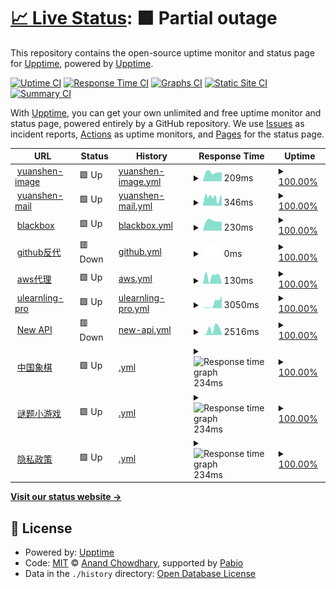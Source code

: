 # [📈 Live Status](https://hawkeye.909333.xyz): <!--live status--> **🟧 Partial outage**

This repository contains the open-source uptime monitor and status page for [Upptime](https://upptime.js.org), powered by [Upptime](https://github.com/upptime/upptime).

[![Uptime CI](https://github.com/hamster-yhz/Hawkeye-surveillance/workflows/Uptime%20CI/badge.svg)](https://github.com/hamster-yhz/Hawkeye-surveillance/actions?query=workflow%3A%22Uptime+CI%22)
[![Response Time CI](https://github.com/hamster-yhz/Hawkeye-surveillance/workflows/Response%20Time%20CI/badge.svg)](https://github.com/hamster-yhz/Hawkeye-surveillance/actions?query=workflow%3A%22Response+Time+CI%22)
[![Graphs CI](https://github.com/hamster-yhz/Hawkeye-surveillance/workflows/Graphs%20CI/badge.svg)](https://github.com/hamster-yhz/Hawkeye-surveillance/actions?query=workflow%3A%22Graphs+CI%22)
[![Static Site CI](https://github.com/hamster-yhz/Hawkeye-surveillance/workflows/Static%20Site%20CI/badge.svg)](https://github.com/hamster-yhz/Hawkeye-surveillance/actions?query=workflow%3A%22Static+Site+CI%22)
[![Summary CI](https://github.com/hamster-yhz/Hawkeye-surveillance/workflows/Summary%20CI/badge.svg)](https://github.com/hamster-yhz/Hawkeye-surveillance/actions?query=workflow%3A%22Summary+CI%22)

With [Upptime](https://upptime.js.org), you can get your own unlimited and free uptime monitor and status page, powered entirely by a GitHub repository. We use [Issues](https://github.com/upptime/upptime/issues) as incident reports, [Actions](https://github.com/hamster-yhz/Hawkeye-surveillance/actions) as uptime monitors, and [Pages](https://hawkeye.909333.xyz) for the status page.

<!--start: status pages-->
<!-- This summary is generated by Upptime (https://github.com/upptime/upptime) -->
<!-- Do not edit this manually, your changes will be overwritten -->
<!-- prettier-ignore -->
| URL | Status | History | Response Time | Uptime |
| --- | ------ | ------- | ------------- | ------ |
| <img alt="" src="https://icons.duckduckgo.com/ip3/yuanshen-image.909333.xyz.ico" height="13"> [yuanshen-image](http://yuanshen-image.909333.xyz/) | 🟩 Up | [yuanshen-image.yml](https://github.com/hamster-yhz/Hawkeye-surveillance/commits/HEAD/history/yuanshen-image.yml) | <details><summary><img alt="Response time graph" src="./graphs/yuanshen-image/response-time-week.png" height="20"> 209ms</summary><br><a href="https://hawkeye.909333.xyz/history/yuanshen-image"><img alt="Response time 220" src="https://img.shields.io/endpoint?url=https%3A%2F%2Fraw.githubusercontent.com%2Fhamster-yhz%2FHawkeye-surveillance%2FHEAD%2Fapi%2Fyuanshen-image%2Fresponse-time.json"></a><br><a href="https://hawkeye.909333.xyz/history/yuanshen-image"><img alt="24-hour response time 0" src="https://img.shields.io/endpoint?url=https%3A%2F%2Fraw.githubusercontent.com%2Fhamster-yhz%2FHawkeye-surveillance%2FHEAD%2Fapi%2Fyuanshen-image%2Fresponse-time-day.json"></a><br><a href="https://hawkeye.909333.xyz/history/yuanshen-image"><img alt="7-day response time 209" src="https://img.shields.io/endpoint?url=https%3A%2F%2Fraw.githubusercontent.com%2Fhamster-yhz%2FHawkeye-surveillance%2FHEAD%2Fapi%2Fyuanshen-image%2Fresponse-time-week.json"></a><br><a href="https://hawkeye.909333.xyz/history/yuanshen-image"><img alt="30-day response time 228" src="https://img.shields.io/endpoint?url=https%3A%2F%2Fraw.githubusercontent.com%2Fhamster-yhz%2FHawkeye-surveillance%2FHEAD%2Fapi%2Fyuanshen-image%2Fresponse-time-month.json"></a><br><a href="https://hawkeye.909333.xyz/history/yuanshen-image"><img alt="1-year response time 220" src="https://img.shields.io/endpoint?url=https%3A%2F%2Fraw.githubusercontent.com%2Fhamster-yhz%2FHawkeye-surveillance%2FHEAD%2Fapi%2Fyuanshen-image%2Fresponse-time-year.json"></a></details> | <details><summary><a href="https://hawkeye.909333.xyz/history/yuanshen-image">100.00%</a></summary><a href="https://hawkeye.909333.xyz/history/yuanshen-image"><img alt="All-time uptime 100.00%" src="https://img.shields.io/endpoint?url=https%3A%2F%2Fraw.githubusercontent.com%2Fhamster-yhz%2FHawkeye-surveillance%2FHEAD%2Fapi%2Fyuanshen-image%2Fuptime.json"></a><br><a href="https://hawkeye.909333.xyz/history/yuanshen-image"><img alt="24-hour uptime 100.00%" src="https://img.shields.io/endpoint?url=https%3A%2F%2Fraw.githubusercontent.com%2Fhamster-yhz%2FHawkeye-surveillance%2FHEAD%2Fapi%2Fyuanshen-image%2Fuptime-day.json"></a><br><a href="https://hawkeye.909333.xyz/history/yuanshen-image"><img alt="7-day uptime 100.00%" src="https://img.shields.io/endpoint?url=https%3A%2F%2Fraw.githubusercontent.com%2Fhamster-yhz%2FHawkeye-surveillance%2FHEAD%2Fapi%2Fyuanshen-image%2Fuptime-week.json"></a><br><a href="https://hawkeye.909333.xyz/history/yuanshen-image"><img alt="30-day uptime 100.00%" src="https://img.shields.io/endpoint?url=https%3A%2F%2Fraw.githubusercontent.com%2Fhamster-yhz%2FHawkeye-surveillance%2FHEAD%2Fapi%2Fyuanshen-image%2Fuptime-month.json"></a><br><a href="https://hawkeye.909333.xyz/history/yuanshen-image"><img alt="1-year uptime 100.00%" src="https://img.shields.io/endpoint?url=https%3A%2F%2Fraw.githubusercontent.com%2Fhamster-yhz%2FHawkeye-surveillance%2FHEAD%2Fapi%2Fyuanshen-image%2Fuptime-year.json"></a></details>
| <img alt="" src="https://icons.duckduckgo.com/ip3/mail.909333.xyz.ico" height="13"> [yuanshen-mail](https://mail.909333.xyz/) | 🟩 Up | [yuanshen-mail.yml](https://github.com/hamster-yhz/Hawkeye-surveillance/commits/HEAD/history/yuanshen-mail.yml) | <details><summary><img alt="Response time graph" src="./graphs/yuanshen-mail/response-time-week.png" height="20"> 346ms</summary><br><a href="https://hawkeye.909333.xyz/history/yuanshen-mail"><img alt="Response time 511" src="https://img.shields.io/endpoint?url=https%3A%2F%2Fraw.githubusercontent.com%2Fhamster-yhz%2FHawkeye-surveillance%2FHEAD%2Fapi%2Fyuanshen-mail%2Fresponse-time.json"></a><br><a href="https://hawkeye.909333.xyz/history/yuanshen-mail"><img alt="24-hour response time 0" src="https://img.shields.io/endpoint?url=https%3A%2F%2Fraw.githubusercontent.com%2Fhamster-yhz%2FHawkeye-surveillance%2FHEAD%2Fapi%2Fyuanshen-mail%2Fresponse-time-day.json"></a><br><a href="https://hawkeye.909333.xyz/history/yuanshen-mail"><img alt="7-day response time 346" src="https://img.shields.io/endpoint?url=https%3A%2F%2Fraw.githubusercontent.com%2Fhamster-yhz%2FHawkeye-surveillance%2FHEAD%2Fapi%2Fyuanshen-mail%2Fresponse-time-week.json"></a><br><a href="https://hawkeye.909333.xyz/history/yuanshen-mail"><img alt="30-day response time 511" src="https://img.shields.io/endpoint?url=https%3A%2F%2Fraw.githubusercontent.com%2Fhamster-yhz%2FHawkeye-surveillance%2FHEAD%2Fapi%2Fyuanshen-mail%2Fresponse-time-month.json"></a><br><a href="https://hawkeye.909333.xyz/history/yuanshen-mail"><img alt="1-year response time 511" src="https://img.shields.io/endpoint?url=https%3A%2F%2Fraw.githubusercontent.com%2Fhamster-yhz%2FHawkeye-surveillance%2FHEAD%2Fapi%2Fyuanshen-mail%2Fresponse-time-year.json"></a></details> | <details><summary><a href="https://hawkeye.909333.xyz/history/yuanshen-mail">100.00%</a></summary><a href="https://hawkeye.909333.xyz/history/yuanshen-mail"><img alt="All-time uptime 100.00%" src="https://img.shields.io/endpoint?url=https%3A%2F%2Fraw.githubusercontent.com%2Fhamster-yhz%2FHawkeye-surveillance%2FHEAD%2Fapi%2Fyuanshen-mail%2Fuptime.json"></a><br><a href="https://hawkeye.909333.xyz/history/yuanshen-mail"><img alt="24-hour uptime 100.00%" src="https://img.shields.io/endpoint?url=https%3A%2F%2Fraw.githubusercontent.com%2Fhamster-yhz%2FHawkeye-surveillance%2FHEAD%2Fapi%2Fyuanshen-mail%2Fuptime-day.json"></a><br><a href="https://hawkeye.909333.xyz/history/yuanshen-mail"><img alt="7-day uptime 100.00%" src="https://img.shields.io/endpoint?url=https%3A%2F%2Fraw.githubusercontent.com%2Fhamster-yhz%2FHawkeye-surveillance%2FHEAD%2Fapi%2Fyuanshen-mail%2Fuptime-week.json"></a><br><a href="https://hawkeye.909333.xyz/history/yuanshen-mail"><img alt="30-day uptime 100.00%" src="https://img.shields.io/endpoint?url=https%3A%2F%2Fraw.githubusercontent.com%2Fhamster-yhz%2FHawkeye-surveillance%2FHEAD%2Fapi%2Fyuanshen-mail%2Fuptime-month.json"></a><br><a href="https://hawkeye.909333.xyz/history/yuanshen-mail"><img alt="1-year uptime 100.00%" src="https://img.shields.io/endpoint?url=https%3A%2F%2Fraw.githubusercontent.com%2Fhamster-yhz%2FHawkeye-surveillance%2FHEAD%2Fapi%2Fyuanshen-mail%2Fuptime-year.json"></a></details>
| <img alt="" src="https://icons.duckduckgo.com/ip3/blackbox.655353.xyz.ico" height="13"> [blackbox](http://blackbox.655353.xyz/) | 🟩 Up | [blackbox.yml](https://github.com/hamster-yhz/Hawkeye-surveillance/commits/HEAD/history/blackbox.yml) | <details><summary><img alt="Response time graph" src="./graphs/blackbox/response-time-week.png" height="20"> 230ms</summary><br><a href="https://hawkeye.909333.xyz/history/blackbox"><img alt="Response time 285" src="https://img.shields.io/endpoint?url=https%3A%2F%2Fraw.githubusercontent.com%2Fhamster-yhz%2FHawkeye-surveillance%2FHEAD%2Fapi%2Fblackbox%2Fresponse-time.json"></a><br><a href="https://hawkeye.909333.xyz/history/blackbox"><img alt="24-hour response time 0" src="https://img.shields.io/endpoint?url=https%3A%2F%2Fraw.githubusercontent.com%2Fhamster-yhz%2FHawkeye-surveillance%2FHEAD%2Fapi%2Fblackbox%2Fresponse-time-day.json"></a><br><a href="https://hawkeye.909333.xyz/history/blackbox"><img alt="7-day response time 230" src="https://img.shields.io/endpoint?url=https%3A%2F%2Fraw.githubusercontent.com%2Fhamster-yhz%2FHawkeye-surveillance%2FHEAD%2Fapi%2Fblackbox%2Fresponse-time-week.json"></a><br><a href="https://hawkeye.909333.xyz/history/blackbox"><img alt="30-day response time 307" src="https://img.shields.io/endpoint?url=https%3A%2F%2Fraw.githubusercontent.com%2Fhamster-yhz%2FHawkeye-surveillance%2FHEAD%2Fapi%2Fblackbox%2Fresponse-time-month.json"></a><br><a href="https://hawkeye.909333.xyz/history/blackbox"><img alt="1-year response time 285" src="https://img.shields.io/endpoint?url=https%3A%2F%2Fraw.githubusercontent.com%2Fhamster-yhz%2FHawkeye-surveillance%2FHEAD%2Fapi%2Fblackbox%2Fresponse-time-year.json"></a></details> | <details><summary><a href="https://hawkeye.909333.xyz/history/blackbox">100.00%</a></summary><a href="https://hawkeye.909333.xyz/history/blackbox"><img alt="All-time uptime 100.00%" src="https://img.shields.io/endpoint?url=https%3A%2F%2Fraw.githubusercontent.com%2Fhamster-yhz%2FHawkeye-surveillance%2FHEAD%2Fapi%2Fblackbox%2Fuptime.json"></a><br><a href="https://hawkeye.909333.xyz/history/blackbox"><img alt="24-hour uptime 100.00%" src="https://img.shields.io/endpoint?url=https%3A%2F%2Fraw.githubusercontent.com%2Fhamster-yhz%2FHawkeye-surveillance%2FHEAD%2Fapi%2Fblackbox%2Fuptime-day.json"></a><br><a href="https://hawkeye.909333.xyz/history/blackbox"><img alt="7-day uptime 100.00%" src="https://img.shields.io/endpoint?url=https%3A%2F%2Fraw.githubusercontent.com%2Fhamster-yhz%2FHawkeye-surveillance%2FHEAD%2Fapi%2Fblackbox%2Fuptime-week.json"></a><br><a href="https://hawkeye.909333.xyz/history/blackbox"><img alt="30-day uptime 100.00%" src="https://img.shields.io/endpoint?url=https%3A%2F%2Fraw.githubusercontent.com%2Fhamster-yhz%2FHawkeye-surveillance%2FHEAD%2Fapi%2Fblackbox%2Fuptime-month.json"></a><br><a href="https://hawkeye.909333.xyz/history/blackbox"><img alt="1-year uptime 100.00%" src="https://img.shields.io/endpoint?url=https%3A%2F%2Fraw.githubusercontent.com%2Fhamster-yhz%2FHawkeye-surveillance%2FHEAD%2Fapi%2Fblackbox%2Fuptime-year.json"></a></details>
| <img alt="" src="https://icons.duckduckgo.com/ip3/github.909333.xyz.ico" height="13"> [github反代](http://github.909333.xyz/) | 🟥 Down | [github.yml](https://github.com/hamster-yhz/Hawkeye-surveillance/commits/HEAD/history/github.yml) | <details><summary><img alt="Response time graph" src="./graphs/github/response-time-week.png" height="20"> 0ms</summary><br><a href="https://hawkeye.909333.xyz/history/github"><img alt="Response time 416" src="https://img.shields.io/endpoint?url=https%3A%2F%2Fraw.githubusercontent.com%2Fhamster-yhz%2FHawkeye-surveillance%2FHEAD%2Fapi%2Fgithub%2Fresponse-time.json"></a><br><a href="https://hawkeye.909333.xyz/history/github"><img alt="24-hour response time 0" src="https://img.shields.io/endpoint?url=https%3A%2F%2Fraw.githubusercontent.com%2Fhamster-yhz%2FHawkeye-surveillance%2FHEAD%2Fapi%2Fgithub%2Fresponse-time-day.json"></a><br><a href="https://hawkeye.909333.xyz/history/github"><img alt="7-day response time 0" src="https://img.shields.io/endpoint?url=https%3A%2F%2Fraw.githubusercontent.com%2Fhamster-yhz%2FHawkeye-surveillance%2FHEAD%2Fapi%2Fgithub%2Fresponse-time-week.json"></a><br><a href="https://hawkeye.909333.xyz/history/github"><img alt="30-day response time 446" src="https://img.shields.io/endpoint?url=https%3A%2F%2Fraw.githubusercontent.com%2Fhamster-yhz%2FHawkeye-surveillance%2FHEAD%2Fapi%2Fgithub%2Fresponse-time-month.json"></a><br><a href="https://hawkeye.909333.xyz/history/github"><img alt="1-year response time 416" src="https://img.shields.io/endpoint?url=https%3A%2F%2Fraw.githubusercontent.com%2Fhamster-yhz%2FHawkeye-surveillance%2FHEAD%2Fapi%2Fgithub%2Fresponse-time-year.json"></a></details> | <details><summary><a href="https://hawkeye.909333.xyz/history/github">100.00%</a></summary><a href="https://hawkeye.909333.xyz/history/github"><img alt="All-time uptime 100.00%" src="https://img.shields.io/endpoint?url=https%3A%2F%2Fraw.githubusercontent.com%2Fhamster-yhz%2FHawkeye-surveillance%2FHEAD%2Fapi%2Fgithub%2Fuptime.json"></a><br><a href="https://hawkeye.909333.xyz/history/github"><img alt="24-hour uptime 100.00%" src="https://img.shields.io/endpoint?url=https%3A%2F%2Fraw.githubusercontent.com%2Fhamster-yhz%2FHawkeye-surveillance%2FHEAD%2Fapi%2Fgithub%2Fuptime-day.json"></a><br><a href="https://hawkeye.909333.xyz/history/github"><img alt="7-day uptime 100.00%" src="https://img.shields.io/endpoint?url=https%3A%2F%2Fraw.githubusercontent.com%2Fhamster-yhz%2FHawkeye-surveillance%2FHEAD%2Fapi%2Fgithub%2Fuptime-week.json"></a><br><a href="https://hawkeye.909333.xyz/history/github"><img alt="30-day uptime 100.00%" src="https://img.shields.io/endpoint?url=https%3A%2F%2Fraw.githubusercontent.com%2Fhamster-yhz%2FHawkeye-surveillance%2FHEAD%2Fapi%2Fgithub%2Fuptime-month.json"></a><br><a href="https://hawkeye.909333.xyz/history/github"><img alt="1-year uptime 100.00%" src="https://img.shields.io/endpoint?url=https%3A%2F%2Fraw.githubusercontent.com%2Fhamster-yhz%2FHawkeye-surveillance%2FHEAD%2Fapi%2Fgithub%2Fuptime-year.json"></a></details>
| <img alt="" src="https://icons.duckduckgo.com/ip3/52.53.225.188.ico" height="13"> [aws代理](http://52.53.225.188:8848/panel/) | 🟩 Up | [aws.yml](https://github.com/hamster-yhz/Hawkeye-surveillance/commits/HEAD/history/aws.yml) | <details><summary><img alt="Response time graph" src="./graphs/aws/response-time-week.png" height="20"> 130ms</summary><br><a href="https://hawkeye.909333.xyz/history/aws"><img alt="Response time 134" src="https://img.shields.io/endpoint?url=https%3A%2F%2Fraw.githubusercontent.com%2Fhamster-yhz%2FHawkeye-surveillance%2FHEAD%2Fapi%2Faws%2Fresponse-time.json"></a><br><a href="https://hawkeye.909333.xyz/history/aws"><img alt="24-hour response time 0" src="https://img.shields.io/endpoint?url=https%3A%2F%2Fraw.githubusercontent.com%2Fhamster-yhz%2FHawkeye-surveillance%2FHEAD%2Fapi%2Faws%2Fresponse-time-day.json"></a><br><a href="https://hawkeye.909333.xyz/history/aws"><img alt="7-day response time 130" src="https://img.shields.io/endpoint?url=https%3A%2F%2Fraw.githubusercontent.com%2Fhamster-yhz%2FHawkeye-surveillance%2FHEAD%2Fapi%2Faws%2Fresponse-time-week.json"></a><br><a href="https://hawkeye.909333.xyz/history/aws"><img alt="30-day response time 129" src="https://img.shields.io/endpoint?url=https%3A%2F%2Fraw.githubusercontent.com%2Fhamster-yhz%2FHawkeye-surveillance%2FHEAD%2Fapi%2Faws%2Fresponse-time-month.json"></a><br><a href="https://hawkeye.909333.xyz/history/aws"><img alt="1-year response time 134" src="https://img.shields.io/endpoint?url=https%3A%2F%2Fraw.githubusercontent.com%2Fhamster-yhz%2FHawkeye-surveillance%2FHEAD%2Fapi%2Faws%2Fresponse-time-year.json"></a></details> | <details><summary><a href="https://hawkeye.909333.xyz/history/aws">100.00%</a></summary><a href="https://hawkeye.909333.xyz/history/aws"><img alt="All-time uptime 100.00%" src="https://img.shields.io/endpoint?url=https%3A%2F%2Fraw.githubusercontent.com%2Fhamster-yhz%2FHawkeye-surveillance%2FHEAD%2Fapi%2Faws%2Fuptime.json"></a><br><a href="https://hawkeye.909333.xyz/history/aws"><img alt="24-hour uptime 100.00%" src="https://img.shields.io/endpoint?url=https%3A%2F%2Fraw.githubusercontent.com%2Fhamster-yhz%2FHawkeye-surveillance%2FHEAD%2Fapi%2Faws%2Fuptime-day.json"></a><br><a href="https://hawkeye.909333.xyz/history/aws"><img alt="7-day uptime 100.00%" src="https://img.shields.io/endpoint?url=https%3A%2F%2Fraw.githubusercontent.com%2Fhamster-yhz%2FHawkeye-surveillance%2FHEAD%2Fapi%2Faws%2Fuptime-week.json"></a><br><a href="https://hawkeye.909333.xyz/history/aws"><img alt="30-day uptime 100.00%" src="https://img.shields.io/endpoint?url=https%3A%2F%2Fraw.githubusercontent.com%2Fhamster-yhz%2FHawkeye-surveillance%2FHEAD%2Fapi%2Faws%2Fuptime-month.json"></a><br><a href="https://hawkeye.909333.xyz/history/aws"><img alt="1-year uptime 100.00%" src="https://img.shields.io/endpoint?url=https%3A%2F%2Fraw.githubusercontent.com%2Fhamster-yhz%2FHawkeye-surveillance%2FHEAD%2Fapi%2Faws%2Fuptime-year.json"></a></details>
| <img alt="" src="https://icons.duckduckgo.com/ip3/ulearnling-pro.ai4good.dpdns.org.ico" height="13"> [ulearnling-pro](http://ulearnling-pro.ai4good.dpdns.org/) | 🟩 Up | [ulearnling-pro.yml](https://github.com/hamster-yhz/Hawkeye-surveillance/commits/HEAD/history/ulearnling-pro.yml) | <details><summary><img alt="Response time graph" src="./graphs/ulearnling-pro/response-time-week.png" height="20"> 3050ms</summary><br><a href="https://hawkeye.909333.xyz/history/ulearnling-pro"><img alt="Response time 2801" src="https://img.shields.io/endpoint?url=https%3A%2F%2Fraw.githubusercontent.com%2Fhamster-yhz%2FHawkeye-surveillance%2FHEAD%2Fapi%2Fulearnling-pro%2Fresponse-time.json"></a><br><a href="https://hawkeye.909333.xyz/history/ulearnling-pro"><img alt="24-hour response time 0" src="https://img.shields.io/endpoint?url=https%3A%2F%2Fraw.githubusercontent.com%2Fhamster-yhz%2FHawkeye-surveillance%2FHEAD%2Fapi%2Fulearnling-pro%2Fresponse-time-day.json"></a><br><a href="https://hawkeye.909333.xyz/history/ulearnling-pro"><img alt="7-day response time 3050" src="https://img.shields.io/endpoint?url=https%3A%2F%2Fraw.githubusercontent.com%2Fhamster-yhz%2FHawkeye-surveillance%2FHEAD%2Fapi%2Fulearnling-pro%2Fresponse-time-week.json"></a><br><a href="https://hawkeye.909333.xyz/history/ulearnling-pro"><img alt="30-day response time 3159" src="https://img.shields.io/endpoint?url=https%3A%2F%2Fraw.githubusercontent.com%2Fhamster-yhz%2FHawkeye-surveillance%2FHEAD%2Fapi%2Fulearnling-pro%2Fresponse-time-month.json"></a><br><a href="https://hawkeye.909333.xyz/history/ulearnling-pro"><img alt="1-year response time 2801" src="https://img.shields.io/endpoint?url=https%3A%2F%2Fraw.githubusercontent.com%2Fhamster-yhz%2FHawkeye-surveillance%2FHEAD%2Fapi%2Fulearnling-pro%2Fresponse-time-year.json"></a></details> | <details><summary><a href="https://hawkeye.909333.xyz/history/ulearnling-pro">100.00%</a></summary><a href="https://hawkeye.909333.xyz/history/ulearnling-pro"><img alt="All-time uptime 100.00%" src="https://img.shields.io/endpoint?url=https%3A%2F%2Fraw.githubusercontent.com%2Fhamster-yhz%2FHawkeye-surveillance%2FHEAD%2Fapi%2Fulearnling-pro%2Fuptime.json"></a><br><a href="https://hawkeye.909333.xyz/history/ulearnling-pro"><img alt="24-hour uptime 100.00%" src="https://img.shields.io/endpoint?url=https%3A%2F%2Fraw.githubusercontent.com%2Fhamster-yhz%2FHawkeye-surveillance%2FHEAD%2Fapi%2Fulearnling-pro%2Fuptime-day.json"></a><br><a href="https://hawkeye.909333.xyz/history/ulearnling-pro"><img alt="7-day uptime 100.00%" src="https://img.shields.io/endpoint?url=https%3A%2F%2Fraw.githubusercontent.com%2Fhamster-yhz%2FHawkeye-surveillance%2FHEAD%2Fapi%2Fulearnling-pro%2Fuptime-week.json"></a><br><a href="https://hawkeye.909333.xyz/history/ulearnling-pro"><img alt="30-day uptime 100.00%" src="https://img.shields.io/endpoint?url=https%3A%2F%2Fraw.githubusercontent.com%2Fhamster-yhz%2FHawkeye-surveillance%2FHEAD%2Fapi%2Fulearnling-pro%2Fuptime-month.json"></a><br><a href="https://hawkeye.909333.xyz/history/ulearnling-pro"><img alt="1-year uptime 100.00%" src="https://img.shields.io/endpoint?url=https%3A%2F%2Fraw.githubusercontent.com%2Fhamster-yhz%2FHawkeye-surveillance%2FHEAD%2Fapi%2Fulearnling-pro%2Fuptime-year.json"></a></details>
| <img alt="" src="https://icons.duckduckgo.com/ip3/veloera.ai4good.dpdns.org.ico" height="13"> [New API](http://veloera.ai4good.dpdns.org/) | 🟥 Down | [new-api.yml](https://github.com/hamster-yhz/Hawkeye-surveillance/commits/HEAD/history/new-api.yml) | <details><summary><img alt="Response time graph" src="./graphs/new-api/response-time-week.png" height="20"> 2516ms</summary><br><a href="https://hawkeye.909333.xyz/history/new-api"><img alt="Response time 2073" src="https://img.shields.io/endpoint?url=https%3A%2F%2Fraw.githubusercontent.com%2Fhamster-yhz%2FHawkeye-surveillance%2FHEAD%2Fapi%2Fnew-api%2Fresponse-time.json"></a><br><a href="https://hawkeye.909333.xyz/history/new-api"><img alt="24-hour response time 0" src="https://img.shields.io/endpoint?url=https%3A%2F%2Fraw.githubusercontent.com%2Fhamster-yhz%2FHawkeye-surveillance%2FHEAD%2Fapi%2Fnew-api%2Fresponse-time-day.json"></a><br><a href="https://hawkeye.909333.xyz/history/new-api"><img alt="7-day response time 2516" src="https://img.shields.io/endpoint?url=https%3A%2F%2Fraw.githubusercontent.com%2Fhamster-yhz%2FHawkeye-surveillance%2FHEAD%2Fapi%2Fnew-api%2Fresponse-time-week.json"></a><br><a href="https://hawkeye.909333.xyz/history/new-api"><img alt="30-day response time 2504" src="https://img.shields.io/endpoint?url=https%3A%2F%2Fraw.githubusercontent.com%2Fhamster-yhz%2FHawkeye-surveillance%2FHEAD%2Fapi%2Fnew-api%2Fresponse-time-month.json"></a><br><a href="https://hawkeye.909333.xyz/history/new-api"><img alt="1-year response time 2073" src="https://img.shields.io/endpoint?url=https%3A%2F%2Fraw.githubusercontent.com%2Fhamster-yhz%2FHawkeye-surveillance%2FHEAD%2Fapi%2Fnew-api%2Fresponse-time-year.json"></a></details> | <details><summary><a href="https://hawkeye.909333.xyz/history/new-api">100.00%</a></summary><a href="https://hawkeye.909333.xyz/history/new-api"><img alt="All-time uptime 100.00%" src="https://img.shields.io/endpoint?url=https%3A%2F%2Fraw.githubusercontent.com%2Fhamster-yhz%2FHawkeye-surveillance%2FHEAD%2Fapi%2Fnew-api%2Fuptime.json"></a><br><a href="https://hawkeye.909333.xyz/history/new-api"><img alt="24-hour uptime 100.00%" src="https://img.shields.io/endpoint?url=https%3A%2F%2Fraw.githubusercontent.com%2Fhamster-yhz%2FHawkeye-surveillance%2FHEAD%2Fapi%2Fnew-api%2Fuptime-day.json"></a><br><a href="https://hawkeye.909333.xyz/history/new-api"><img alt="7-day uptime 100.00%" src="https://img.shields.io/endpoint?url=https%3A%2F%2Fraw.githubusercontent.com%2Fhamster-yhz%2FHawkeye-surveillance%2FHEAD%2Fapi%2Fnew-api%2Fuptime-week.json"></a><br><a href="https://hawkeye.909333.xyz/history/new-api"><img alt="30-day uptime 100.00%" src="https://img.shields.io/endpoint?url=https%3A%2F%2Fraw.githubusercontent.com%2Fhamster-yhz%2FHawkeye-surveillance%2FHEAD%2Fapi%2Fnew-api%2Fuptime-month.json"></a><br><a href="https://hawkeye.909333.xyz/history/new-api"><img alt="1-year uptime 100.00%" src="https://img.shields.io/endpoint?url=https%3A%2F%2Fraw.githubusercontent.com%2Fhamster-yhz%2FHawkeye-surveillance%2FHEAD%2Fapi%2Fnew-api%2Fuptime-year.json"></a></details>
| <img alt="" src="https://icons.duckduckgo.com/ip3/chinese-chess.655353.xyz.ico" height="13"> [中国象棋](http://chinese-chess.655353.xyz/) | 🟩 Up | [.yml](https://github.com/hamster-yhz/Hawkeye-surveillance/commits/HEAD/history/.yml) | <details><summary><img alt="Response time graph" src="./graphs//response-time-week.png" height="20"> 234ms</summary><br><a href="https://hawkeye.909333.xyz/history/"><img alt="Response time 224" src="https://img.shields.io/endpoint?url=https%3A%2F%2Fraw.githubusercontent.com%2Fhamster-yhz%2FHawkeye-surveillance%2FHEAD%2Fapi%2F%2Fresponse-time.json"></a><br><a href="https://hawkeye.909333.xyz/history/"><img alt="24-hour response time 225" src="https://img.shields.io/endpoint?url=https%3A%2F%2Fraw.githubusercontent.com%2Fhamster-yhz%2FHawkeye-surveillance%2FHEAD%2Fapi%2F%2Fresponse-time-day.json"></a><br><a href="https://hawkeye.909333.xyz/history/"><img alt="7-day response time 234" src="https://img.shields.io/endpoint?url=https%3A%2F%2Fraw.githubusercontent.com%2Fhamster-yhz%2FHawkeye-surveillance%2FHEAD%2Fapi%2F%2Fresponse-time-week.json"></a><br><a href="https://hawkeye.909333.xyz/history/"><img alt="30-day response time 226" src="https://img.shields.io/endpoint?url=https%3A%2F%2Fraw.githubusercontent.com%2Fhamster-yhz%2FHawkeye-surveillance%2FHEAD%2Fapi%2F%2Fresponse-time-month.json"></a><br><a href="https://hawkeye.909333.xyz/history/"><img alt="1-year response time 224" src="https://img.shields.io/endpoint?url=https%3A%2F%2Fraw.githubusercontent.com%2Fhamster-yhz%2FHawkeye-surveillance%2FHEAD%2Fapi%2F%2Fresponse-time-year.json"></a></details> | <details><summary><a href="https://hawkeye.909333.xyz/history/">100.00%</a></summary><a href="https://hawkeye.909333.xyz/history/"><img alt="All-time uptime 100.00%" src="https://img.shields.io/endpoint?url=https%3A%2F%2Fraw.githubusercontent.com%2Fhamster-yhz%2FHawkeye-surveillance%2FHEAD%2Fapi%2F%2Fuptime.json"></a><br><a href="https://hawkeye.909333.xyz/history/"><img alt="24-hour uptime 100.00%" src="https://img.shields.io/endpoint?url=https%3A%2F%2Fraw.githubusercontent.com%2Fhamster-yhz%2FHawkeye-surveillance%2FHEAD%2Fapi%2F%2Fuptime-day.json"></a><br><a href="https://hawkeye.909333.xyz/history/"><img alt="7-day uptime 100.00%" src="https://img.shields.io/endpoint?url=https%3A%2F%2Fraw.githubusercontent.com%2Fhamster-yhz%2FHawkeye-surveillance%2FHEAD%2Fapi%2F%2Fuptime-week.json"></a><br><a href="https://hawkeye.909333.xyz/history/"><img alt="30-day uptime 100.00%" src="https://img.shields.io/endpoint?url=https%3A%2F%2Fraw.githubusercontent.com%2Fhamster-yhz%2FHawkeye-surveillance%2FHEAD%2Fapi%2F%2Fuptime-month.json"></a><br><a href="https://hawkeye.909333.xyz/history/"><img alt="1-year uptime 100.00%" src="https://img.shields.io/endpoint?url=https%3A%2F%2Fraw.githubusercontent.com%2Fhamster-yhz%2FHawkeye-surveillance%2FHEAD%2Fapi%2F%2Fuptime-year.json"></a></details>
| <img alt="" src="https://icons.duckduckgo.com/ip3/qushizitiaozhan.655353.xyz.ico" height="13"> [谜题小游戏](http://qushizitiaozhan.655353.xyz/) | 🟩 Up | [.yml](https://github.com/hamster-yhz/Hawkeye-surveillance/commits/HEAD/history/.yml) | <details><summary><img alt="Response time graph" src="./graphs//response-time-week.png" height="20"> 234ms</summary><br><a href="https://hawkeye.909333.xyz/history/"><img alt="Response time 224" src="https://img.shields.io/endpoint?url=https%3A%2F%2Fraw.githubusercontent.com%2Fhamster-yhz%2FHawkeye-surveillance%2FHEAD%2Fapi%2F%2Fresponse-time.json"></a><br><a href="https://hawkeye.909333.xyz/history/"><img alt="24-hour response time 225" src="https://img.shields.io/endpoint?url=https%3A%2F%2Fraw.githubusercontent.com%2Fhamster-yhz%2FHawkeye-surveillance%2FHEAD%2Fapi%2F%2Fresponse-time-day.json"></a><br><a href="https://hawkeye.909333.xyz/history/"><img alt="7-day response time 234" src="https://img.shields.io/endpoint?url=https%3A%2F%2Fraw.githubusercontent.com%2Fhamster-yhz%2FHawkeye-surveillance%2FHEAD%2Fapi%2F%2Fresponse-time-week.json"></a><br><a href="https://hawkeye.909333.xyz/history/"><img alt="30-day response time 226" src="https://img.shields.io/endpoint?url=https%3A%2F%2Fraw.githubusercontent.com%2Fhamster-yhz%2FHawkeye-surveillance%2FHEAD%2Fapi%2F%2Fresponse-time-month.json"></a><br><a href="https://hawkeye.909333.xyz/history/"><img alt="1-year response time 224" src="https://img.shields.io/endpoint?url=https%3A%2F%2Fraw.githubusercontent.com%2Fhamster-yhz%2FHawkeye-surveillance%2FHEAD%2Fapi%2F%2Fresponse-time-year.json"></a></details> | <details><summary><a href="https://hawkeye.909333.xyz/history/">100.00%</a></summary><a href="https://hawkeye.909333.xyz/history/"><img alt="All-time uptime 100.00%" src="https://img.shields.io/endpoint?url=https%3A%2F%2Fraw.githubusercontent.com%2Fhamster-yhz%2FHawkeye-surveillance%2FHEAD%2Fapi%2F%2Fuptime.json"></a><br><a href="https://hawkeye.909333.xyz/history/"><img alt="24-hour uptime 100.00%" src="https://img.shields.io/endpoint?url=https%3A%2F%2Fraw.githubusercontent.com%2Fhamster-yhz%2FHawkeye-surveillance%2FHEAD%2Fapi%2F%2Fuptime-day.json"></a><br><a href="https://hawkeye.909333.xyz/history/"><img alt="7-day uptime 100.00%" src="https://img.shields.io/endpoint?url=https%3A%2F%2Fraw.githubusercontent.com%2Fhamster-yhz%2FHawkeye-surveillance%2FHEAD%2Fapi%2F%2Fuptime-week.json"></a><br><a href="https://hawkeye.909333.xyz/history/"><img alt="30-day uptime 100.00%" src="https://img.shields.io/endpoint?url=https%3A%2F%2Fraw.githubusercontent.com%2Fhamster-yhz%2FHawkeye-surveillance%2FHEAD%2Fapi%2F%2Fuptime-month.json"></a><br><a href="https://hawkeye.909333.xyz/history/"><img alt="1-year uptime 100.00%" src="https://img.shields.io/endpoint?url=https%3A%2F%2Fraw.githubusercontent.com%2Fhamster-yhz%2FHawkeye-surveillance%2FHEAD%2Fapi%2F%2Fuptime-year.json"></a></details>
| <img alt="" src="https://icons.duckduckgo.com/ip3/blackbox-privacy-policy.655353.xyz.ico" height="13"> [隐私政策](http://blackbox-privacy-policy.655353.xyz/privacy-policy) | 🟩 Up | [.yml](https://github.com/hamster-yhz/Hawkeye-surveillance/commits/HEAD/history/.yml) | <details><summary><img alt="Response time graph" src="./graphs//response-time-week.png" height="20"> 234ms</summary><br><a href="https://hawkeye.909333.xyz/history/"><img alt="Response time 224" src="https://img.shields.io/endpoint?url=https%3A%2F%2Fraw.githubusercontent.com%2Fhamster-yhz%2FHawkeye-surveillance%2FHEAD%2Fapi%2F%2Fresponse-time.json"></a><br><a href="https://hawkeye.909333.xyz/history/"><img alt="24-hour response time 225" src="https://img.shields.io/endpoint?url=https%3A%2F%2Fraw.githubusercontent.com%2Fhamster-yhz%2FHawkeye-surveillance%2FHEAD%2Fapi%2F%2Fresponse-time-day.json"></a><br><a href="https://hawkeye.909333.xyz/history/"><img alt="7-day response time 234" src="https://img.shields.io/endpoint?url=https%3A%2F%2Fraw.githubusercontent.com%2Fhamster-yhz%2FHawkeye-surveillance%2FHEAD%2Fapi%2F%2Fresponse-time-week.json"></a><br><a href="https://hawkeye.909333.xyz/history/"><img alt="30-day response time 226" src="https://img.shields.io/endpoint?url=https%3A%2F%2Fraw.githubusercontent.com%2Fhamster-yhz%2FHawkeye-surveillance%2FHEAD%2Fapi%2F%2Fresponse-time-month.json"></a><br><a href="https://hawkeye.909333.xyz/history/"><img alt="1-year response time 224" src="https://img.shields.io/endpoint?url=https%3A%2F%2Fraw.githubusercontent.com%2Fhamster-yhz%2FHawkeye-surveillance%2FHEAD%2Fapi%2F%2Fresponse-time-year.json"></a></details> | <details><summary><a href="https://hawkeye.909333.xyz/history/">100.00%</a></summary><a href="https://hawkeye.909333.xyz/history/"><img alt="All-time uptime 100.00%" src="https://img.shields.io/endpoint?url=https%3A%2F%2Fraw.githubusercontent.com%2Fhamster-yhz%2FHawkeye-surveillance%2FHEAD%2Fapi%2F%2Fuptime.json"></a><br><a href="https://hawkeye.909333.xyz/history/"><img alt="24-hour uptime 100.00%" src="https://img.shields.io/endpoint?url=https%3A%2F%2Fraw.githubusercontent.com%2Fhamster-yhz%2FHawkeye-surveillance%2FHEAD%2Fapi%2F%2Fuptime-day.json"></a><br><a href="https://hawkeye.909333.xyz/history/"><img alt="7-day uptime 100.00%" src="https://img.shields.io/endpoint?url=https%3A%2F%2Fraw.githubusercontent.com%2Fhamster-yhz%2FHawkeye-surveillance%2FHEAD%2Fapi%2F%2Fuptime-week.json"></a><br><a href="https://hawkeye.909333.xyz/history/"><img alt="30-day uptime 100.00%" src="https://img.shields.io/endpoint?url=https%3A%2F%2Fraw.githubusercontent.com%2Fhamster-yhz%2FHawkeye-surveillance%2FHEAD%2Fapi%2F%2Fuptime-month.json"></a><br><a href="https://hawkeye.909333.xyz/history/"><img alt="1-year uptime 100.00%" src="https://img.shields.io/endpoint?url=https%3A%2F%2Fraw.githubusercontent.com%2Fhamster-yhz%2FHawkeye-surveillance%2FHEAD%2Fapi%2F%2Fuptime-year.json"></a></details>

<!--end: status pages-->

[**Visit our status website →**](https://hawkeye.909333.xyz)

## 📄 License

- Powered by: [Upptime](https://github.com/upptime/upptime)
- Code: [MIT](./LICENSE) © [Anand Chowdhary](https://anandchowdhary.com), supported by [Pabio](https://pabio.com)
- Data in the `./history` directory: [Open Database License](https://opendatacommons.org/licenses/odbl/1-0/)
